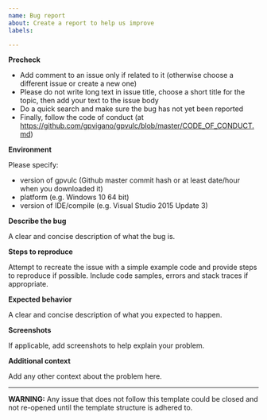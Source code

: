```yaml
---
name: Bug report
about: Create a report to help us improve
labels: 

---
```


**Precheck**

* Add comment to an issue only if related to it (otherwise choose a different issue or create a new one)
* Please do not write long text in issue title, choose a short title for the topic, then add your text to the issue body
* Do a quick search and make sure the bug has not yet been reported
* Finally, follow the code of conduct (at <https://github.com/gpvigano/gpvulc/blob/master/CODE_OF_CONDUCT.md>)

**Environment**

Please specify:
* version of gpvulc (Github master commit hash or at least date/hour when you downloaded it)
* platform (e.g. Windows 10 64 bit)
* version of IDE/compile (e.g. Visual Studio 2015 Update 3)

**Describe the bug**

A clear and concise description of what the bug is.

**Steps to reproduce**

Attempt to recreate the issue with a simple example code and provide steps to reproduce if possible. Include code samples, errors and stack traces if appropriate.

**Expected behavior**

A clear and concise description of what you expected to happen.

**Screenshots**

If applicable, add screenshots to help explain your problem.

**Additional context**

Add any other context about the problem here.

---

**WARNING:** Any issue that does not follow this template could be closed and not re-opened until the template structure is adhered to.
